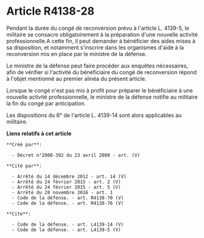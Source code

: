 # Article R4138-28

Pendant la durée du congé de reconversion prévu à l'article L. 4139-5, le militaire se consacre obligatoirement à la
préparation d'une nouvelle activité professionnelle.A cette fin, il peut demander à bénéficier des aides mises à sa
disposition, et notamment s'inscrire dans les organismes d'aide à la reconversion mis en place par le ministre de la
défense. 

Le ministre de la défense peut faire procéder aux enquêtes nécessaires, afin de vérifier si l'activité du bénéficiaire du
congé de reconversion répond à l'objet mentionné au premier alinéa du présent article. 

Lorsque le congé n'est pas mis à profit pour préparer le bénéficiaire à une nouvelle activité professionnelle, le ministre de
la défense notifie au militaire la fin du congé par anticipation. 

Les dispositions du 6° de l'article L. 4139-14 sont alors applicables au militaire.

**Liens relatifs à cet article**

	**Créé par**:

	  - Décret n°2008-392 du 23 avril 2008 - art. (V)

	**Cité par**:

	  - Arrêté du 14 décembre 2012 - art. 14 (V)
	  - Arrêté du 24 février 2015 - art. 2 (V)
	  - Arrêté du 24 février 2015 - art. 5 (V)
	  - Arrêté du 28 novembre 2016 - art. 1
	  - Code de la défense. - art. R4138-70 (V)
	  - Code de la défense. - art. R4138-76 (V)

	**Cite**:

	  - Code de la défense. - art. L4139-14 (V)
	  - Code de la défense. - art. L4139-5 (V)
